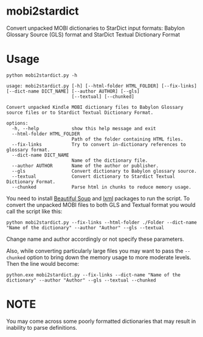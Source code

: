 # mobi2stardict
Convert unpacked MOBI dictionaries to StarDict input formats: Babylon Glossary Source (GLS) format and StarDict Textual Dictionary Format

# Usage
`python mobi2stardict.py -h`
```
usage: mobi2stardict.py [-h] [--html-folder HTML_FOLDER] [--fix-links] [--dict-name DICT_NAME] [--author AUTHOR] [--gls]
                        [--textual] [--chunked]

Convert unpacked Kindle MOBI dictionary files to Babylon Glossary source files or to Stardict Textual Dictionary Format.

options:
  -h, --help            show this help message and exit
  --html-folder HTML_FOLDER
                        Path of the folder containing HTML files.
  --fix-links           Try to convert in-dictionary references to glossary format.
  --dict-name DICT_NAME
                        Name of the dictionary file.
  --author AUTHOR       Name of the author or publisher.
  --gls                 Convert dictionary to Babylon glossary source.
  --textual             Convert dictionary to Stardict Textual Dictionary Format.
  --chunked             Parse html in chunks to reduce memory usage.
```
You need to install [Beautiful Soup](https://www.crummy.com/software/BeautifulSoup/bs4/doc/#installing-beautiful-soup) and [lxml](https://lxml.de/installation.html) packages to run the script.
To convert the unpacked MOBI files to both GLS and Textual format you would call the script like this:
````
python mobi2stardict.py --fix-links --html-folder ./Folder --dict-name "Name of the dictionary" --author "Author" --gls --textual
````
Change name and author accordingly or not specify these parameters.

Also, while converting particularly large files you may want to pass the `--chunked` option to bring down the memory usage to more moderate levels. Then the line would become:
````
python.exe mobi2stardict.py --fix-links --dict-name "Name of the dictionary" --author "Author" --gls --textual --chunked
````

# NOTE
You may come across some poorly formatted dictionaries that may result in inability to parse definitions.

